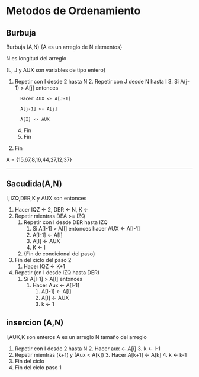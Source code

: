 # Metodos de Ordenamiento

## Burbuja

Burbuja (A,N)
{A es un arreglo de N elementos}

N es longitud del arreglo

{L, J y AUX son variables de tipo entero}

1. Repetir con I desde 2 hasta N
   2. Repetir con J desde N hasta I
      3. Si A(j-1) > A[j] entonces
      
         Hacer AUX <- A[J-1]
      
         A[j-1] <- A[j]
   
         A[I] <- AUX
      4. Fin 
   5. Fin
6. Fin
   
A = {15,67,8,16,44,27,12,37}

---

## Sacudida(A,N)
I, IZQ,DER,K y AUX son entonces

1. Hacer IQZ <-  2, DER <-  N, K <-
2. Repetir mientras DEA >= IZQ
   1. Repetir con I desde DER hasta IZQ
      1. Si A[I-1] > A[I] entonces
      hacer AUX <-  A[I-1]
      2. A[I-1] <-  A[I]
      3. A[I] <-  AUX
      4. K <-  I
   2. {Fin de condicional del paso}
3. Fin del ciclo del paso 2
   1. Hacer  IQZ <-  K+1
4. Repetir (en I desde IZQ hasta DER)
   1. Si A[I-1] > A[I] entonces
      1. Hacer Aux <-  A[I-1]
         1. A[I-1] <-  A[I]
         2. A[I]  <-  AUX
         3. k <-  1

   
   




 ## insercion (A,N)

I,AUX,K son enteros
A es un arreglo
N tamaño del arreglo

1. Repetir con I desde 2 hasta N
   2. Hacer aux <-  A[i]
   3. k <-  I-1
2. Repetir mientras (k+1) y (Aux < A[k])
   3. Hacer A[k+1] <-  A[k]
   4. k <-  k-1
3. Fin del ciclo
4. Fin del ciclo paso 1